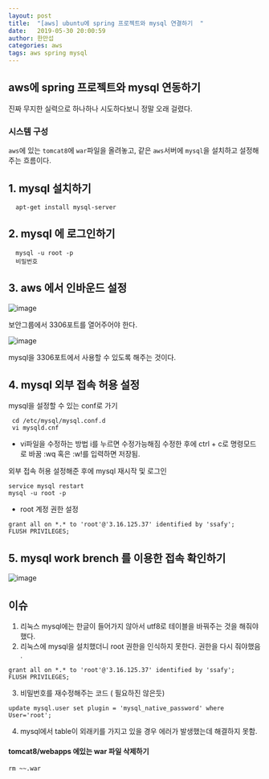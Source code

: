 ```yaml
---
layout: post
title:  "[aws] ubuntu에 spring 프로젝트와 mysql 연결하기  "
date:   2019-05-30 20:00:59
author: 한만섭
categories: aws
tags: aws spring mysql
---
```



## aws에 spring 프로젝트와 mysql 연동하기

진짜 무지한 실력으로 하나하나 시도하다보니 정말 오래 걸렸다.  

### 시스템 구성 

`aws`에 있는 `tomcat8`에 `war`파일을 올려놓고, 같은 `aws`서버에 `mysql`을 설치하고 설정해주는 흐름이다. 

## 1. mysql 설치하기 
```
  apt-get install mysql-server
```

## 2. mysql 에 로그인하기 
```
  mysql -u root -p
  비밀번호 
```

## 3. aws 에서 인바운드 설정
![image](https://user-images.githubusercontent.com/46010705/58636665-ca289380-832b-11e9-868d-39fac857eda5.png)
  
보안그룹에서 3306포트를 열어주어야 한다.  

![image](https://user-images.githubusercontent.com/46010705/58636903-4b802600-832c-11e9-9595-180dd73cad8c.png)

mysql을 3306포트에서 사용할 수 있도록 해주는 것이다.   

## 4. mysql 외부 접속 허용 설정

mysql을 설정할 수 있는 conf로 가기 
```
 cd /etc/mysql/mysql.conf.d
 vi mysqld.cnf
``` 

- vi파일을 수정하는 방법
i를 누르면 수정가능해짐 
수정한 후에 ctrl + c로 명령모드로 바꿈 
:wq 혹은 :w!를 입력하면 저장됨.

외부 접속 허용 설정해준 후에 mysql 재시작 및 로그인 
```
service mysql restart
mysql -u root -p
```

- root 계정 권한 설정
```
grant all on *.* to 'root'@'3.16.125.37' identified by 'ssafy';
FLUSH PRIVILEGES;
```

## 5. mysql work brench 를 이용한 접속 확인하기 

![image](https://user-images.githubusercontent.com/46010705/58637396-5f785780-832d-11e9-8e8a-065e7e7f31ff.png)  





## 이슈 

1. 리눅스 mysql에는 한글이 들어가지 않아서 utf8로 테이블을 바꿔주는 것을 해줘야 했다.
2. 리눅스에 mysql을 설치했더니 root 권한을 인식하지 못한다. 권한을 다시 줘야했음 .  
```
grant all on *.* to 'root'@'3.16.125.37' identified by 'ssafy';
FLUSH PRIVILEGES;
```  
3. 비밀번호를 재수정해주는 코드 ( 필요하진 않은듯)
```
update mysql.user set plugin = 'mysql_native_password' where User='root';
```
4. mysql에서 table이 외래키를 가지고 있을 경우 에러가 발생했는데 해결하지 못함.





#### tomcat8/webapps 에있는 war 파일 삭제하기 
```
rm ~~.war
```
